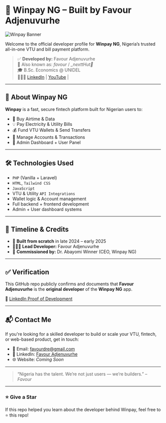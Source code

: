 # 🚀 Winpay NG – Built by Favour Adjenuvurhe

![Winpay Banner](https://encrypted-tbn0.gstatic.com/images?q=tbn:ANd9GcSktbvZkL0JHGSioLPOzTGfCd8ykcuzNXha5VF-hH2PmCA65ML-kF-6XTQ&s=10)

Welcome to the official developer profile for **Winpay NG**, Nigeria’s trusted all-in-one VTU and bill payment platform.

> ✅ **Developed by:** Favour Adjenuvurhe  
> 🧠 Also known as: *favour* / *_nexttHut🎨*  
> 🎓 B.Sc. Economics @ UNIDEL  
> 👨🏽‍💻 [LinkedIn](https://www.linkedin.com/in/favour-adjenuvurhe-148855294) | [YouTube](https://youtube.com/@favouradjenuvurhe) | 

---

## 🧾 About Winpay NG

**Winpay** is a fast, secure fintech platform built for Nigerian users to:

- 🔌 Buy Airtime & Data
- 💡 Pay Electricity & Utility Bills
- 💰 Fund VTU Wallets & Send Transfers
- 📱 Manage Accounts & Transactions
- 🧾 Admin Dashboard + User Panel

---

## 🛠️ Technologies Used

- `PHP` (Vanilla + Laravel)
- `HTML`, `Tailwind CSS`
- `JavaScript`
- VTU & Utility `API Integrations`
- Wallet logic & Account management
- Full backend + frontend development
- Admin + User dashboard systems

---

## 📍 Timeline & Credits

- 🔨 **Built from scratch** in late 2024 – early 2025
- 🧑🏽‍💻 **Lead Developer:** Favour Adjenuvurhe
- 🤝 **Commissioned by:** Dr. Abayomi Winner (CEO, Winpay NG)

---

## ✅ Verification

This GitHub repo publicly confirms and documents that **Favour Adjenuvurhe** is the **original developer** of the **Winpay NG** app.

📢 [LinkedIn Proof of Development](https://www.linkedin.com/posts/favour-adjenuvurhe-148855294_winpay-winpayapp-favourdre-activity-7345923901035573249-3z1d)

---

## 📬 Contact Me

If you're looking for a skilled developer to build or scale your VTU, fintech, or web-based product, get in touch:

- 📧 Email: favourdre@gmail.com
- 💼 LinkedIn: [Favour Adjenuvurhe](https://www.linkedin.com/in/favour-adjenuvurhe-148855294)
- 🌐 Website: *Coming Soon*

---

> “Nigeria has the talent. We’re not just users — we’re builders.” – *Favour*

---

### ⭐ Give a Star  
If this repo helped you learn about the developer behind Winpay, feel free to ⭐️ this repo!
